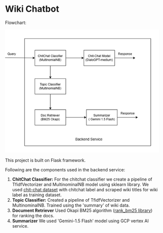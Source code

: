# **Wiki Chatbot**

Flowchart:

![img.png](img.png)

This project is built on Flask framework.

Following are the components used in the backend service:

1) **ChitChat Classifier:**
    For the chitchat classifier we create a pipeline of TfidfVectorizer and MultinominalNB model using sklearn library. We used [chit-chat dataset](https://github.com/BYU-PCCL/chitchat-dataset) with chitchat label and scraped wiki titles for wiki label as training dataset.
2) **Topic Classifier:**
    Created a pipeline of TfidfVectorizer and MultinominalNB. Trained using the 'summary' of wiki data.
3) **Document Retriever**
    Used Okapi BM25 algorithm ([rank_bm25 library](https://pypi.org/project/rank-bm25/)) for ranking the docs.
4) **Summarizer**
    We used 'Gemini-1.5 Flash' model using GCP vertex AI service.

